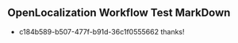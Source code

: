 ## OpenLocalization Workflow Test MarkDown
* c184b589-b507-477f-b91d-36c1f0555662 
thanks!<!--HONumber=Mar16_HO3-->
